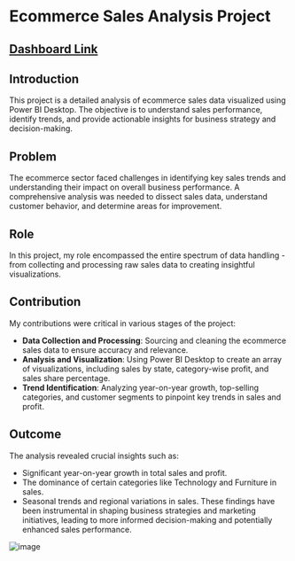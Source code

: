 # Ecommerce Sales Analysis Project
## [Dashboard Link](https://app.powerbi.com/view?r=eyJrIjoiMjFmMGJmNWItNmY0MS00NzAzLTg4MWMtNmUxYjE0MzE1ZDQ0IiwidCI6ImRmODY3OWNkLWE4MGUtNDVkOC05OWFjLWM4M2VkN2ZmOTVhMCJ9)
## Introduction

This project is a detailed analysis of ecommerce sales data visualized using Power BI Desktop. The objective is to understand sales performance, identify trends, and provide actionable insights for business strategy and decision-making.

## Problem

The ecommerce sector faced challenges in identifying key sales trends and understanding their impact on overall business performance. A comprehensive analysis was needed to dissect sales data, understand customer behavior, and determine areas for improvement.

## Role

In this project, my role encompassed the entire spectrum of data handling - from collecting and processing raw sales data to creating insightful visualizations.

## Contribution

My contributions were critical in various stages of the project:
- **Data Collection and Processing**: Sourcing and cleaning the ecommerce sales data to ensure accuracy and relevance.
- **Analysis and Visualization**: Using Power BI Desktop to create an array of visualizations, including sales by state, category-wise profit, and sales share percentage.
- **Trend Identification**: Analyzing year-on-year growth, top-selling categories, and customer segments to pinpoint key trends in sales and profit.

## Outcome

The analysis revealed crucial insights such as:
- Significant year-on-year growth in total sales and profit.
- The dominance of certain categories like Technology and Furniture in sales.
- Seasonal trends and regional variations in sales.
These findings have been instrumental in shaping business strategies and marketing initiatives, leading to more informed decision-making and potentially enhanced sales performance.

![image](https://github.com/shubhammore15/Ecommerce-Sales-Analysis-Power-BI/assets/95162457/2e81e403-9718-4add-89d4-5b624ebe150b)
